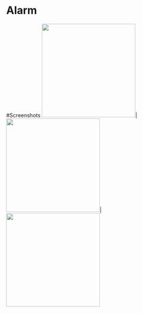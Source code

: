 # Alarm

#Screenshots
<img src="https://user-images.githubusercontent.com/30687866/121506384-f039a180-c9e3-11eb-8a60-ba073df52c58.png" width="250">|
<img src="https://user-images.githubusercontent.com/30687866/121506411-f6c81900-c9e3-11eb-97cd-8ebe04021129.png" width="250">|
<img src="https://user-images.githubusercontent.com/30687866/121506424-f891dc80-c9e3-11eb-94d0-c82696d616d9.png" width="250">
